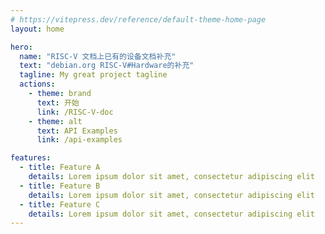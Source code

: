 ```yaml
---
# https://vitepress.dev/reference/default-theme-home-page
layout: home

hero:
  name: "RISC-V 文档上已有的设备文档补充"
  text: "debian.org RISC-V#Hardware的补充"
  tagline: My great project tagline
  actions:
    - theme: brand
      text: 开始
      link: /RISC-V-doc
    - theme: alt
      text: API Examples
      link: /api-examples

features:
  - title: Feature A
    details: Lorem ipsum dolor sit amet, consectetur adipiscing elit
  - title: Feature B
    details: Lorem ipsum dolor sit amet, consectetur adipiscing elit
  - title: Feature C
    details: Lorem ipsum dolor sit amet, consectetur adipiscing elit
---
```


